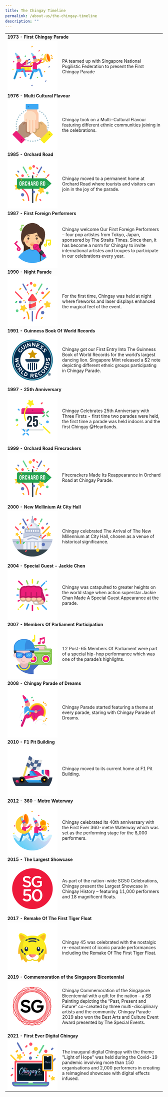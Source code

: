```yaml
---
title: The Chingay Timeline
permalink: /about-us/the-chingay-timeline
description: ""
---
```

<table border="0" style="border: none;">
        <tbody>
            <tr style="border: none;">
                <td colspan="2"><b>1973 - First Chingay Parade</b></td>
            </tr>
            <tr style="border: none;">
                <td width="161px"><img src="/images/About%20Us/Timeline/first-chingay-parade.png" alt="first chingay parade" style="width:160px; float:left;right-margin:20px;" /></td>
                <td>PA teamed up with Singapore National Pugilistic Federation to present the First Chingay Parade</td>
            </tr>
            <tr style="border: none;">
                <td colspan="2"><b>1976 - Multi Cultural Flavour</b></td>
            </tr>
            <tr style="border: none;">
                <td width="161px"><img src="/images/About%20Us/Timeline/multi-cultural-flavour.png" style="width:160px; float:left;right-padding:20px;" /></td>
                <td>Chingay took on a Multi-Cultural Flavour featuring different ethnic communities joining in the celebrations.</td>
            </tr>
            <tr>
                <td colspan="2"><b>1985 - Orchard Road</b></td>
            </tr>
            <tr>
                <td width="161px"><img src="/images/About%20Us/Timeline/orchard-road.png" alt="orchard road" style="width:160px; float:left;" /></td>
                <td>Chingay moved to a permanent home at Orchard Road where tourists and visitors can join in the joy of the parade.</td>
            </tr>
            <tr>
                <td colspan="2"><b>1987 - First Foreign Performers</b></td>
            </tr>
            <tr>
                <td width="161px"><img src="/images/About%20Us/Timeline/1987.png" alt="first foreign performers" style="width:160px; float:left;" /></td>
                <td>Chingay welcome Our First Foreign Performers – four pop artistes from Tokyo, Japan, sponsored by The Straits Times. Since then, it has become a norm for Chingay to invite international artistes and troupes to participate in our celebrations every year.</td>
            </tr>
            <tr>
                <td colspan="2"><b>1990 - Night Parade</b></td>
            </tr>
            <tr>
                <td width="161px"><img src="/images/About%20Us/Timeline/1990.png" alt="night parade" style="width:160px; float:left;" /></td>
                <td>For the first time, Chingay was held at night where fireworks and laser displays enhanced the magical feel of the event.</td>
            </tr>
            <tr>
                <td colspan="2"><b>1991 - Guinness Book Of World Records</b></td>
            </tr>
            <tr>
                <td width="161px"><img src="/images/About%20Us/Timeline/1991.png" alt="guinness book of world records" style="width:160px; float:left;" /></td>
                <td>Chingay got our First Entry Into The Guinness Book of World Records for the world’s largest dancing lion. Singapore Mint released a $2 note depicting different ethnic groups participating in Chingay Parade.</td>
            </tr>
            <tr>
                <td colspan="2"><b>1997 - 25th Anniversary</b></td>
            </tr>
            <tr>
                <td width="161px"><img src="/images/About%20Us/Timeline/1997.png" alt="25th anniversary" style="width:160px; float:left;" /></td>
                <td>Chingay Celebrates 25th Anniversary with Three Firsts - first time two parades were held, the first time a parade was held indoors and the first Chingay @Heartlands.</td>
            </tr>
            <tr>
                <td colspan="2"><b>1999 - Orchard Road Firecrackers</b></td>
            </tr>
            <tr>
                <td width="161px"><img src="/images/About%20Us/Timeline/orchard-road.png" alt="orchard road firecrackers" style="width:160px; float:left;" /></td>
                <td>Firecrackers Made Its Reappearance in Orchard Road at Chingay Parade.</td>
            </tr>
            <tr>
                <td colspan="2"><b>2000 - New Mellinium At City Hall</b></td>
            </tr>
            <tr>
                <td width="161px"><img src="/images/About%20Us/Timeline/2000.png" alt="new mellinium at city hall" style="width:160px; float:left;" /></td>
                <td>Chingay celebrated The Arrival of The New Millennium at City Hall, chosen as a venue of historical significance.</td>
            </tr>
            <tr>
                <td colspan="2"><b>2004 - Special Guest - Jackie Chen</b></td>
            </tr>
            <tr>
                <td width="161px"><img src="/images/About%20Us/Timeline/2004.png" alt="special guest - jackie chen" style="width:160px; float:left;" /></td>
                <td>Chingay was catapulted to greater heights on the world stage when action superstar Jackie Chan Made A Special Guest Appearance at the parade.</td>
            </tr>
            <tr>
                <td colspan="2"><b>2007 - Members Of Parliament Participation</b></td>
            </tr>
            <tr>
                <td width="161px"><img src="/images/About%20Us/Timeline/2007.png" alt="members of parliament participation" style="width:160px; float:left;" /></td>
                <td>12 Post-65 Members Of Parliament were part of a special hip-hop performance which was one of the parade’s highlights.</td>
            </tr>
            <tr>
                <td colspan="2"><b>2008 - Chingay Parade of Dreams</b></td>
            </tr>
            <tr>
                <td width="161px"><img src="/images/About%20Us/Timeline/2008.png" alt="chingay parade of dreams" style="width:160px; float:left;" /></td>
                <td>Chingay Parade started featuring a theme at every parade, staring with Chingay Parade of Dreams.</td>
            </tr>
            <tr>
                <td colspan="2"><b>2010 - F1 Pit Building</b></td>
            </tr>
            <tr>
                <td width="161px"><img src="/images/About%20Us/Timeline/2010.png" alt="f1 pit building" style="width:160px; float:left;" /></td>
                <td>Chingay moved to its current home at F1 Pit Building.</td>
            </tr>
            <tr>
                <td colspan="2"><b>2012 - 360 - Metre Waterway</b></td>
            </tr>
            <tr>
                <td width="161px"><img src="/images/About%20Us/Timeline/2012.png" alt="360 metre waterway" style="width:160px; float:left;" /></td>
                <td>Chingay celebrated its 40th anniversary with the First Ever 360-metre Waterway which was set as the performing stage for the 8,000 performers.</td>
            </tr>
            <tr>
                <td colspan="2"><b>2015 - The Largest Showcase</b></td>
            </tr>
            <tr>
                <td width="161px"><img src="/images/About%20Us/Timeline/2015.png" alt="the largest showcase" style="width:160px; float:left;" /></td>
                <td>As part of the nation-wide SG50 Celebrations, Chingay present the Largest Showcase in Chingay History – featuring 11,000 performers and 18 magnificent floats.</td>
            </tr>
            <tr>
                <td colspan="2"><b>2017 - Remake Of The First Tiger Float</b></td>
            </tr>
            <tr>
                <td width="161px"><img src="/images/About%20Us/Timeline/2017.png" alt="remake of the first tiger float" style="width:160px; float:left;" /></td>
                <td>Chingay 45 was celebrated with the nostalgic re-enactment of iconic parade performances including the Remake Of The First Tiger Float.</td>
            </tr>
            <tr>
                <td colspan="2"><b>2019 - Commemoration of the Singapore Bicentennial</b></td>
            </tr>
            <tr>
                <td width="161px"><img src="/images/About%20Us/Timeline/2019.png" alt="2commemoration of the singapore bicentennial" style="width:160px; float:left;" /></td>
                <td>Chingay Commemoration of the Singapore Bicentennial with a gift for the nation – a SB Painting depicting the “Past, Present and Future” co-created by three multi-disciplinary artists and the community. Chingay Parade 2019 also won the Best Arts and Culture Event Award presented by The Special Events.</td>
            </tr>
            <tr>
                <td colspan="2"><b>2021 - First Ever Digital Chingay</b></td>
            </tr>
            <tr>
                <td width="161px"><img src="/images/About%20Us/Timeline/2021.png" alt="first ever digital chingay" style="width:160px; float:left;" /></td>
                <td>The inaugural digital Chingay with the theme "Light of Hope" was held during the Covid-19 pandemic involving more than 150 organisations and 2,000 performers in creating a reimagined showcase with digital effects infused.</td>
            </tr>
        </tbody>
    </table>